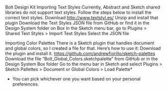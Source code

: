 Bolt Design Kit
Importing Text Styles
Currently, Abstract and Sketch shared libraries do not support text styles. Follow the steps below to install the correct text styles. 
Download http://www.textstyl.es/
Unzip and install that plugin
Download the Text Styles JSON file from GitHub or find it in the Design System folder on Box
In the Sketch menu bar, go to Plugins > Shared Text Styles > Import Text Styles
Select the JSON file

Importing Color Palettes
There is a Sketch plugin that handles document and global colors, so I created a file for that. Here’s how to use it:
Download the plugin and install it. https://github.com/andrewfiorillo/sketch-palettes
Download the file “Bolt_Global_Colors.sketchpalette” from GitHub or in the Design System Box folder
Go to the menu bar in Sketch and select Plugins > Sketch Pallettes > Document or Global Colors > Load Palette*
* You can pick whichever one you want based on your personal preferences. 
